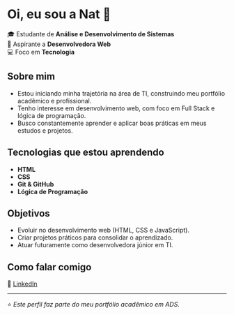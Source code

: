 # Oi, eu sou a Nat 👋

🎓 Estudante de **Análise e Desenvolvimento de Sistemas**  
🚀 Aspirante a **Desenvolvedora Web**  
💻 Foco em **Tecnologia**

## Sobre mim
- Estou iniciando minha trajetória na área de TI, construindo meu portfólio acadêmico e profissional.  
- Tenho interesse em desenvolvimento web, com foco em Full Stack e lógica de programação.  
- Busco constantemente aprender e aplicar boas práticas em meus estudos e projetos.  

## Tecnologias que estou aprendendo
- **HTML**  
- **CSS**  
- **Git & GitHub**  
- **Lógica de Programação**

## Objetivos
- Evoluir no desenvolvimento web (HTML, CSS e JavaScript).  
- Criar projetos práticos para consolidar o aprendizado.  
- Atuar futuramente como desenvolvedora júnior em TI.  

## Como falar comigo
📌 [LinkedIn](https://www.linkedin.com/in/natalia-santos-de-souza-44464a378)  
 

---

⭐ *Este perfil faz parte do meu portfólio acadêmico em ADS.*
